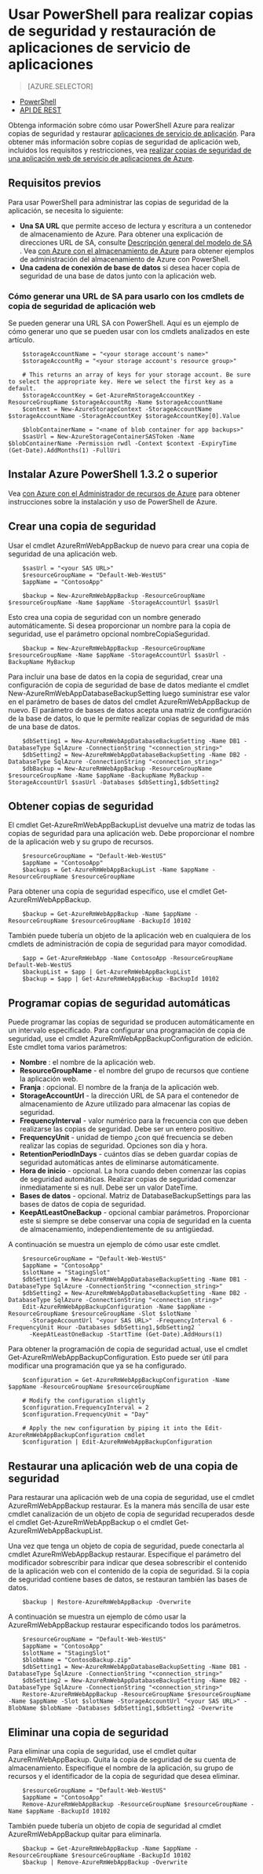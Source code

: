 <properties
    pageTitle="Usar PowerShell para realizar copias de seguridad y restauración de aplicaciones de servicio de aplicaciones"
    description="Obtenga información sobre cómo usar PowerShell para realizar copias de seguridad y restauración de una aplicación de servicio de la aplicación de Azure"
    services="app-service"
    documentationCenter=""
    authors="NKing92"
    manager="wpickett"
    editor="" />

<tags
    ms.service="app-service"
    ms.workload="na"
    ms.tgt_pltfrm="na"
    ms.devlang="na"
    ms.topic="article"
    ms.date="08/10/2016"
    ms.author="nicking"/>
# <a name="use-powershell-to-back-up-and-restore-app-service-apps"></a>Usar PowerShell para realizar copias de seguridad y restauración de aplicaciones de servicio de aplicaciones

> [AZURE.SELECTOR]
- [PowerShell](app-service-powershell-backup.md)
- [API DE REST](../app-service-web/websites-csm-backup.md)

Obtenga información sobre cómo usar PowerShell Azure para realizar copias de seguridad y restaurar [aplicaciones de servicio de aplicación](https://azure.microsoft.com/services/app-service/web/). Para obtener más información sobre copias de seguridad de aplicación web, incluidos los requisitos y restricciones, vea [realizar copias de seguridad de una aplicación web de servicio de aplicaciones de Azure](../app-service-web/web-sites-backup.md).

## <a name="prerequisites"></a>Requisitos previos
Para usar PowerShell para administrar las copias de seguridad de la aplicación, se necesita lo siguiente:

- **Una SA URL** que permite acceso de lectura y escritura a un contenedor de almacenamiento de Azure. Para obtener una explicación de direcciones URL de SA, consulte [Descripción general del modelo de SA](../storage/storage-dotnet-shared-access-signature-part-1.md) . Vea [con Azure con el almacenamiento de Azure](../storage/storage-powershell-guide-full.md) para obtener ejemplos de administración del almacenamiento de Azure con PowerShell.
- **Una cadena de conexión de base de datos** si desea hacer copia de seguridad de una base de datos junto con la aplicación web.

### <a name="how-to-generate-a-sas-url-to-use-with-the-web-app-backup-cmdlets"></a>Cómo generar una URL de SA para usarlo con los cmdlets de copia de seguridad de aplicación web
Se pueden generar una URL SA con PowerShell. Aquí es un ejemplo de cómo generar uno que se pueden usar con los cmdlets analizados en este artículo.

        $storageAccountName = "<your storage account's name>"
        $storageAccountRg = "<your storage account's resource group>"

        # This returns an array of keys for your storage account. Be sure to select the appropriate key. Here we select the first key as a default.
        $storageAccountKey = Get-AzureRmStorageAccountKey -ResourceGroupName $storageAccountRg -Name $storageAccountName
        $context = New-AzureStorageContext -StorageAccountName $storageAccountName -StorageAccountKey $storageAccountKey[0].Value

        $blobContainerName = "<name of blob container for app backups>"
        $sasUrl = New-AzureStorageContainerSASToken -Name $blobContainerName -Permission rwdl -Context $context -ExpiryTime (Get-Date).AddMonths(1) -FullUri

## <a name="install-azure-powershell-132-or-greater"></a>Instalar Azure PowerShell 1.3.2 o superior

Vea [con Azure con el Administrador de recursos de Azure](../powershell-install-configure.md) para obtener instrucciones sobre la instalación y uso de PowerShell de Azure.

## <a name="create-a-backup"></a>Crear una copia de seguridad

Usar el cmdlet AzureRmWebAppBackup de nuevo para crear una copia de seguridad de una aplicación web.

        $sasUrl = "<your SAS URL>"
        $resourceGroupName = "Default-Web-WestUS"
        $appName = "ContosoApp"

        $backup = New-AzureRmWebAppBackup -ResourceGroupName $resourceGroupName -Name $appName -StorageAccountUrl $sasUrl

Esto crea una copia de seguridad con un nombre generado automáticamente. Si desea proporcionar un nombre para la copia de seguridad, use el parámetro opcional nombreCopiaSeguridad.

        $backup = New-AzureRmWebAppBackup -ResourceGroupName $resourceGroupName -Name $appName -StorageAccountUrl $sasUrl -BackupName MyBackup

Para incluir una base de datos en la copia de seguridad, crear una configuración de copia de seguridad de base de datos mediante el cmdlet New-AzureRmWebAppDatabaseBackupSetting luego suministrar ese valor en el parámetro de bases de datos del cmdlet AzureRmWebAppBackup de nuevo. El parámetro de bases de datos acepta una matriz de configuración de la base de datos, lo que le permite realizar copias de seguridad de más de una base de datos.

        $dbSetting1 = New-AzureRmWebAppDatabaseBackupSetting -Name DB1 -DatabaseType SqlAzure -ConnectionString "<connection_string>"
        $dbSetting2 = New-AzureRmWebAppDatabaseBackupSetting -Name DB2 -DatabaseType SqlAzure -ConnectionString "<connection_string>"
        $dbBackup = New-AzureRmWebAppBackup -ResourceGroupName $resourceGroupName -Name $appName -BackupName MyBackup -StorageAccountUrl $sasUrl -Databases $dbSetting1,$dbSetting2

## <a name="get-backups"></a>Obtener copias de seguridad

El cmdlet Get-AzureRmWebAppBackupList devuelve una matriz de todas las copias de seguridad para una aplicación web. Debe proporcionar el nombre de la aplicación web y su grupo de recursos.

        $resourceGroupName = "Default-Web-WestUS"
        $appName = "ContosoApp"
        $backups = Get-AzureRmWebAppBackupList -Name $appName -ResourceGroupName $resourceGroupName

Para obtener una copia de seguridad específico, use el cmdlet Get-AzureRmWebAppBackup.

        $backup = Get-AzureRmWebAppBackup -Name $appName -ResourceGroupName $resourceGroupName -BackupId 10102

También puede tubería un objeto de la aplicación web en cualquiera de los cmdlets de administración de copia de seguridad para mayor comodidad.

        $app = Get-AzureRmWebApp -Name ContosoApp -ResourceGroupName Default-Web-WestUS
        $backupList = $app | Get-AzureRmWebAppBackupList
        $backup = $app | Get-AzureRmWebAppBackup -BackupId 10102

## <a name="schedule-automatic-backups"></a>Programar copias de seguridad automáticas

Puede programar las copias de seguridad se producen automáticamente en un intervalo especificado. Para configurar una programación de copia de seguridad, use el cmdlet AzureRmWebAppBackupConfiguration de edición. Este cmdlet toma varios parámetros:

- **Nombre** : el nombre de la aplicación web.
- **ResourceGroupName** - el nombre del grupo de recursos que contiene la aplicación web.
- **Franja** : opcional. El nombre de la franja de la aplicación web.
- **StorageAccountUrl** - la dirección URL de SA para el contenedor de almacenamiento de Azure utilizado para almacenar las copias de seguridad.
- **FrequencyInterval** - valor numérico para la frecuencia con que deben realizarse las copias de seguridad. Debe ser un entero positivo.
- **FrequencyUnit** - unidad de tiempo ¿con qué frecuencia se deben realizar las copias de seguridad. Opciones son día y hora.
- **RetentionPeriodInDays** - cuántos días se deben guardar copias de seguridad automáticas antes de eliminarse automáticamente.
- **Hora de inicio** - opcional. La hora cuando deben comenzar las copias de seguridad automáticas. Realizar copias de seguridad comenzar inmediatamente si es null. Debe ser un valor DateTime.
- **Bases de datos** - opcional. Matriz de DatabaseBackupSettings para las bases de datos de copia de seguridad.
- **KeepAtLeastOneBackup** - opcional cambiar parámetros. Proporcionar este si siempre se debe conservar una copia de seguridad en la cuenta de almacenamiento, independientemente de su antigüedad.

A continuación se muestra un ejemplo de cómo usar este cmdlet.

        $resourceGroupName = "Default-Web-WestUS"
        $appName = "ContosoApp"
        $slotName = "StagingSlot"
        $dbSetting1 = New-AzureRmWebAppDatabaseBackupSetting -Name DB1 -DatabaseType SqlAzure -ConnectionString "<connection_string>"
        $dbSetting2 = New-AzureRmWebAppDatabaseBackupSetting -Name DB2 -DatabaseType SqlAzure -ConnectionString "<connection_string>"
        Edit-AzureRmWebAppBackupConfiguration -Name $appName -ResourceGroupName $resourceGroupName -Slot $slotName `
          -StorageAccountUrl "<your SAS URL>" -FrequencyInterval 6 -FrequencyUnit Hour -Databases $dbSetting1,$dbSetting2 `
          -KeepAtLeastOneBackup -StartTime (Get-Date).AddHours(1)

Para obtener la programación de copia de seguridad actual, use el cmdlet Get-AzureRmWebAppBackupConfiguration. Esto puede ser útil para modificar una programación que ya se ha configurado.

        $configuration = Get-AzureRmWebAppBackupConfiguration -Name $appName -ResourceGroupName $resourceGroupName

        # Modify the configuration slightly
        $configuration.FrequencyInterval = 2
        $configuration.FrequencyUnit = "Day"

        # Apply the new configuration by piping it into the Edit-AzureRmWebAppBackupConfiguration cmdlet
        $configuration | Edit-AzureRmWebAppBackupConfiguration

## <a name="restore-a-web-app-from-a-backup"></a>Restaurar una aplicación web de una copia de seguridad

Para restaurar una aplicación web de una copia de seguridad, use el cmdlet AzureRmWebAppBackup restaurar. Es la manera más sencilla de usar este cmdlet canalización de un objeto de copia de seguridad recuperados desde el cmdlet Get-AzureRmWebAppBackup o el cmdlet Get-AzureRmWebAppBackupList.

Una vez que tenga un objeto de copia de seguridad, puede conectarla al cmdlet AzureRmWebAppBackup restaurar. Especifique el parámetro del modificador sobrescribir para indicar que desea sobrescribir el contenido de la aplicación web con el contenido de la copia de seguridad. Si la copia de seguridad contiene bases de datos, se restauran también las bases de datos.

        $backup | Restore-AzureRmWebAppBackup -Overwrite

A continuación se muestra un ejemplo de cómo usar la AzureRmWebAppBackup restaurar especificando todos los parámetros.

        $resourceGroupName = "Default-Web-WestUS"
        $appName = "ContosoApp"
        $slotName = "StagingSlot"
        $blobName = "ContosoBackup.zip"
        $dbSetting1 = New-AzureRmWebAppDatabaseBackupSetting -Name DB1 -DatabaseType SqlAzure -ConnectionString "<connection_string>"
        $dbSetting2 = New-AzureRmWebAppDatabaseBackupSetting -Name DB2 -DatabaseType SqlAzure -ConnectionString "<connection_string>"
        Restore-AzureRmWebAppBackup -ResourceGroupName $resourceGroupName -Name $appName -Slot $slotName -StorageAccountUrl "<your SAS URL>" -BlobName $blobName -Databases $dbSetting1,$dbSetting2 -Overwrite

## <a name="delete-a-backup"></a>Eliminar una copia de seguridad

Para eliminar una copia de seguridad, use el cmdlet quitar AzureRmWebAppBackup. Quita la copia de seguridad de su cuenta de almacenamiento. Especifique el nombre de la aplicación, su grupo de recursos y el identificador de la copia de seguridad que desea eliminar.

        $resourceGroupName = "Default-Web-WestUS"
        $appName = "ContosoApp"
        Remove-AzureRmWebAppBackup -ResourceGroupName $resourceGroupName -Name $appName -BackupId 10102

También puede tubería un objeto de copia de seguridad al cmdlet AzureRmWebAppBackup quitar para eliminarla.

        $backup = Get-AzureRmWebAppBackup -Name $appName -ResourceGroupName $resourceGroupName -BackupId 10102
        $backup | Remove-AzureRmWebAppBackup -Overwrite
